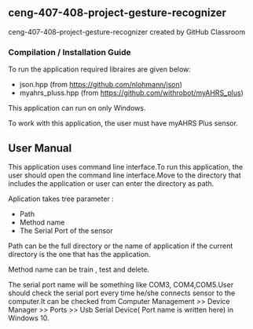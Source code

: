 ## ceng-407-408-project-gesture-recognizer
ceng-407-408-project-gesture-recognizer created by GitHub Classroom

### Compilation / Installation Guide

To run the application required libraires are given below:
- json.hpp (from https://github.com/nlohmann/json)
- myahrs_pluss.hpp (from https://github.com/withrobot/myAHRS_plus)

This application can run on only Windows.

To work with this application, the user must have myAHRS Plus sensor.

## User Manual

This application uses command line interface.To run this application, the user should open the command line interface.Move to the directory that includes the application or user can enter the directory as path.

Aplication takes tree parameter : 
- Path 
- Method name 
- The Serial Port of the sensor

Path can be the full directory or the name of application if the current directory is the one that has the application.

Method name can be train , test and delete.

The serial port name will be something like COM3, COM4,COM5.User should check the serial port every time he/she connects sensor to the computer.It can be checked from Computer Management >> Device Manager >> Ports >> Usb Serial Device( Port name is written here) in Windows 10.

